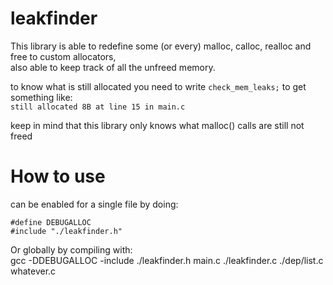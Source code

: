 # leakfinder
 This library is able to redefine some (or every) malloc, calloc, realloc and free to custom allocators,  
 also able to keep track of all the unfreed memory.  

 to know what is still allocated you need to write `check_mem_leaks;` to get something like:  
 `still allocated 8B at line 15 in main.c`  
 
 keep in mind that this library only knows what malloc() calls are still not freed
 
 
# How to use  
 can be enabled for a single file by doing:
 ```
 #define DEBUGALLOC
 #include "./leakfinder.h"
 ```  
 Or globally by compiling with:  
 gcc  -DDEBUGALLOC -include ./leakfinder.h main.c ./leakfinder.c ./dep/list.c whatever.c 